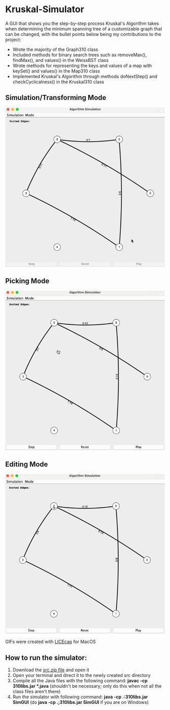 # Kruskal-Simulator

A GUI that shows you the step-by-step process Kruskal's Algorithm takes when determining the minimum spanning tree of a customizable graph that can be changed, with the bullet points below being my contributions to the project:
* Wrote the majority of the Graph310 class
* Included methods for binary search trees such as removeMax(), findMax(), and values() in the WeissBST class
* Wrote methods for representing the keys and values of a map with keySet() and values() in the Map310 class
* Implemented Kruskal's Algorithm through methods doNextStep() and checkCyclicalness() in the Kruskal310 class

## Simulation/Transforming Mode
<img src='Kruskal Algorithm Demo Gif Simulation Mode.gif' title='Simulation Mode' width='' alt='Simulation Mode' />

## Picking Mode
<img src='Kruskal Algorithm Demo Gif Picking Mode.gif' title='Picking Mode' width='' alt='Picking Mode' />

## Editing Mode
<img src='Kruskal Algorithm Demo Gif Editing Mode.gif' title='Editing Mode' width='' alt='Editing Mode' />

GIFs were created with [LICEcap](https://www.cockos.com/licecap/) for MacOS

## How to run the simulator:
1. Download the [src.zip file](src.zip) and open it
2. Open your terminal and direct it to the newly created src directory
3. Compile all the Java files with the following command: <strong>javac -cp 310libs.jar *.java</strong> (shouldn't be necessary; only do this when not all the class files aren't there)
4. Run the simulator with following command: <strong>java -cp .:310libs.jar SimGUI</strong> (do <strong>java -cp .;310libs.jar SimGUI</strong> if you are on Windows)



